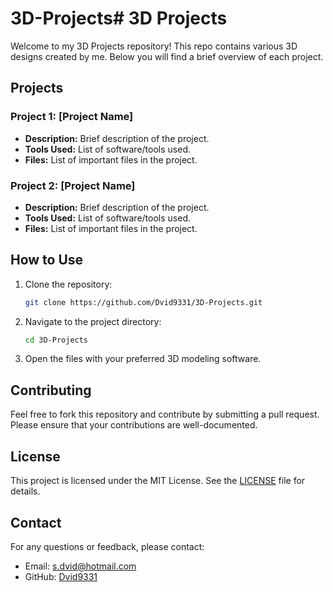 # 3D-Projects# 3D Projects

Welcome to my 3D Projects repository! This repo contains various 3D designs created by me. Below you will find a brief overview of each project.

## Projects

### Project 1: [Project Name]
- **Description:** Brief description of the project.
- **Tools Used:** List of software/tools used.
- **Files:** List of important files in the project.

### Project 2: [Project Name]
- **Description:** Brief description of the project.
- **Tools Used:** List of software/tools used.
- **Files:** List of important files in the project.

## How to Use

1. Clone the repository:
    ```bash
    git clone https://github.com/Dvid9331/3D-Projects.git
    ```
2. Navigate to the project directory:
    ```bash
    cd 3D-Projects
    ```
3. Open the files with your preferred 3D modeling software.

## Contributing

Feel free to fork this repository and contribute by submitting a pull request. Please ensure that your contributions are well-documented.

## License

This project is licensed under the MIT License. See the [LICENSE](LICENSE) file for details.

## Contact
For any questions or feedback, please contact:
- Email: [s.dvid@hotmail.com](mailto:s.dvid@hotmail.com)
- GitHub: [Dvid9331](https://github.com/Dvid9331)
